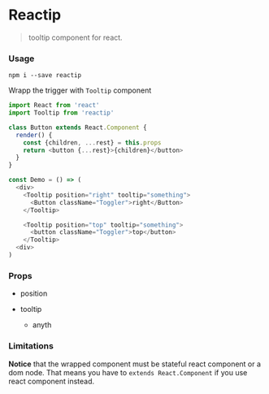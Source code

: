 # Reactip
> tooltip component for react.

### Usage

```
npm i --save reactip
```

Wrapp the trigger with `Tooltip` component

```js
import React from 'react'
import Tooltip from 'reactip'

class Button extends React.Component {
  render() {
    const {children, ...rest} = this.props
    return <button {...rest}>{children}</button>
  }
}

const Demo = () => (
  <div>
    <Tooltip position="right" tooltip="something">
      <Button className="Toggler">right</Button>
    </Tooltip>

    <Tooltip position="top" tooltip="something">
      <button className="Toggler">top</button>
    </Tooltip>
  <div>
)
```

### Props

- position

- tooltip
  - anyth

### Limitations

**Notice** that the wrapped component must be stateful react component or a dom node.
That means you have to `extends React.Component` if you use react component instead.
